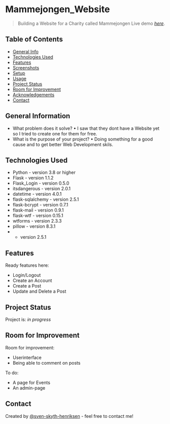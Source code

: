 # Mammejongen_Website

> Building a Website for a Charity called Mammejongen
> Live demo [_here_](https://www.example.com). <!-- If you have the project hosted somewhere, include the link here. -->

## Table of Contents
* [General Info](#general-information)
* [Technologies Used](#technologies-used)
* [Features](#features)
* [Screenshots](#screenshots)
* [Setup](#setup)
* [Usage](#usage)
* [Project Status](#project-status)
* [Room for Improvement](#room-for-improvement)
* [Acknowledgements](#acknowledgements)
* [Contact](#contact)
<!-- * [License](#license) -->


## General Information
- What problem does it solve?
• I saw that they dont have a Website yet so I tried to create one for them for free.
- What is the purpose of your project?
• Doing something for a good cause and to get better Web Development skils.
<!-- You don't have to answer all the questions - just the ones relevant to your project. -->


## Technologies Used
- Python - version 3.8 or higher
- Flask - version 1.1.2
- Flask_Login - version 0.5.0
- itsdangerous - version 2.0.1
- datetime - version 4.0.1
- flask-sqlalchemy - version 2.5.1
- flask-bcrypt - version 0.7.1 
- flask-mail - version 0.9.1
- flask-wtf - version 0.15.1
- wtforms - version 2.3.3
- pillow - version 8.3.1
-  - version 2.5.1



## Features
Ready features here:
- Login/Logout
- Create an Account
- Create a Post
- Update and Delete a Post



## Project Status
Project is: _in progress_ 


## Room for Improvement

Room for improvement:
- Userinterface
- Being able to comment on posts

To do:
- A page for Events
- An admin-page



## Contact
Created by [@sven-skyth-henriksen](https://github.com/Sven-Skyth-Henriksen) - feel free to contact me!

